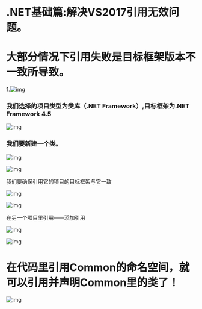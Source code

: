 # .NET基础篇:解决VS2017引用无效问题。

# 大部分情况下引用失败是目标框架版本不一致所导致。

1.![img](https://img-blog.csdn.net/20180830104228687?watermark/2/text/aHR0cHM6Ly9ibG9nLmNzZG4ubmV0L3FxXzE1MDIwNTQz/font/5a6L5L2T/fontsize/400/fill/I0JBQkFCMA==/dissolve/70)

### 我们选择的项目类型为类库（.NET Framework）,目标框架为.NET Framework 4.5

![img](https://img-blog.csdn.net/20180830104411243?watermark/2/text/aHR0cHM6Ly9ibG9nLmNzZG4ubmV0L3FxXzE1MDIwNTQz/font/5a6L5L2T/fontsize/400/fill/I0JBQkFCMA==/dissolve/70)

### 我们要新建一个类。

![img](https://img-blog.csdn.net/20180830105009705?watermark/2/text/aHR0cHM6Ly9ibG9nLmNzZG4ubmV0L3FxXzE1MDIwNTQz/font/5a6L5L2T/fontsize/400/fill/I0JBQkFCMA==/dissolve/70)

![img](https://img-blog.csdn.net/20180830105100986?watermark/2/text/aHR0cHM6Ly9ibG9nLmNzZG4ubmV0L3FxXzE1MDIwNTQz/font/5a6L5L2T/fontsize/400/fill/I0JBQkFCMA==/dissolve/70)

我们要确保引用它的项目的目标框架与它一致

![img](https://img-blog.csdn.net/20180830104811796?watermark/2/text/aHR0cHM6Ly9ibG9nLmNzZG4ubmV0L3FxXzE1MDIwNTQz/font/5a6L5L2T/fontsize/400/fill/I0JBQkFCMA==/dissolve/70)

![img](https://img-blog.csdn.net/20180830104746250?watermark/2/text/aHR0cHM6Ly9ibG9nLmNzZG4ubmV0L3FxXzE1MDIwNTQz/font/5a6L5L2T/fontsize/400/fill/I0JBQkFCMA==/dissolve/70)

在另一个项目里引用——添加引用

![img](https://img-blog.csdn.net/20180830104555280?watermark/2/text/aHR0cHM6Ly9ibG9nLmNzZG4ubmV0L3FxXzE1MDIwNTQz/font/5a6L5L2T/fontsize/400/fill/I0JBQkFCMA==/dissolve/70)

![img](https://img-blog.csdn.net/20180830104652886?watermark/2/text/aHR0cHM6Ly9ibG9nLmNzZG4ubmV0L3FxXzE1MDIwNTQz/font/5a6L5L2T/fontsize/400/fill/I0JBQkFCMA==/dissolve/70)

# 在代码里引用Common的命名空间，就可以引用并声明Common里的类了！

![img](https://img-blog.csdn.net/20180830104850122?watermark/2/text/aHR0cHM6Ly9ibG9nLmNzZG4ubmV0L3FxXzE1MDIwNTQz/font/5a6L5L2T/fontsize/400/fill/I0JBQkFCMA==/dissolve/70)